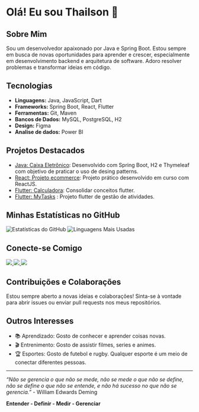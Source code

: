 # Olá! Eu sou Thailson 👋

## Sobre Mim
Sou um desenvolvedor apaixonado por Java e Spring Boot. Estou sempre em busca de novas oportunidades para aprender e crescer, especialmente em desenvolvimento backend e arquitetura de software. Adoro resolver problemas e transformar ideias em código.

## Tecnologias
- **Linguagens:** Java, JavaScript, Dart
- **Frameworks:** Spring Boot, React, Flutter
- **Ferramentas:** Git, Maven
- **Bancos de Dados:** MySQL, PostgreSQL, H2
- **Design:** Figma
- **Analise de dados:** Power BI

## Projetos Destacados
- [Java: Caixa Eletrônico](https://github.com/thailsonAlmeida/spring_boot_caixapro): Desenvolvido com Spring Boot, H2 e Thymeleaf com objetivo de praticar o uso de desing patterns.
- [React: Projeto ecommerce](https://github.com/thailsonAlmeida/react-desafio-projeto-estruturado.git): Projeto prático desenvolvido em curso com ReactJS.
- [Flutter: Calculadora](https://github.com/thailsonAlmeida/calculadora_flutter): Consolidar conceitos flutter.
- [Flutter: MyTasks](https://github.com/thailsonAlmeida/flutter_my_tasks.git) : Projeto flutter de gestão de atividades.


## Minhas Estatísticas no GitHub
![Estatísticas do GitHub](https://github-readme-stats.vercel.app/api?username=thailsonAlmeida&show_icons=true&theme=ayu-mirage)
![Linguagens Mais Usadas](https://github-readme-stats.vercel.app/api/top-langs/?username=thailsonAlmeida&layout=compact&theme=ayu-mirage)

## Conecte-se Comigo
<div>  
  <a href="https://www.linkedin.com/in/thailsonalmeida/" target="_blank">
    <img src="https://img.shields.io/badge/-LinkedIn-%230077B5?style=for-the-badge&logo=linkedin&logoColor=white">
  </a>   
  <a href = "mailto:thailson.aguia@gmail.com" target="_blank">
    <img src="https://img.shields.io/badge/-Gmail-%23333?style=for-the-badge&logo=gmail&logoColor=white" >
  </a>
  <a href="https://www.instagram.com/thailsonpro" target="_blank">
    <img src="https://img.shields.io/badge/-Instagram-%23E4405F?style=for-the-badge&logo=instagram&logoColor=white">
  </a>
</div>

## Contribuições e Colaborações
Estou sempre aberto a novas ideias e colaborações! Sinta-se à vontade para abrir issues ou enviar pull requests nos meus repositórios.

## Outros Interesses
- 📚 Aprendizado: Gosto de conhecer e aprender coisas novas.
- 🎬 Entrenimento: Gosto de assistir filmes, series e animes.
- 🏆 Esportes: Gosto de futebol e rugby. Qualquer esporte é um meio de conectar diferentes pessoas.

---
*“Não se gerencia o que não se mede, não se mede o que não se define, não se define o que não se entende, e não há sucesso no que não se gerencia.”* -  William Edwards Deming

**Entender - Definir - Medir - Gerenciar**

